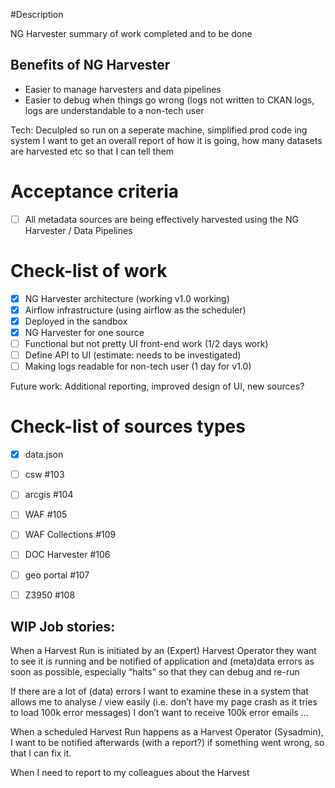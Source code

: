 #Description

NG Harvester summary of work completed and to be done

## Benefits of NG Harvester

 - Easier to manage harvesters and data pipelines
 - Easier to debug when things go wrong (logs not written to CKAN logs, logs are understandable to a non-tech user

Tech: Deculpled so run on a seperate machine, simplified prod code
ing system I want to get an overall report of how it is going, how many datasets are harvested etc so that I can tell them


# Acceptance criteria 
 - [ ] All metadata sources are being effectively harvested using the NG Harvester / Data Pipelines

# Check-list of work
 - [x] NG Harvester architecture (working v1.0 working)
 - [x] Airflow infrastructure (using airflow as the scheduler) 
 - [x] Deployed in the sandbox
 - [x] NG Harvester for one source
 - [ ] Functional but not pretty UI front-end work (1/2 days work)
 - [ ] Define API to UI (estimate: needs to be investigated) 
 - [ ] Making logs readable for non-tech user (1 day for v1.0)

Future work: 
Additional reporting, improved design of UI, new sources?


# Check-list of sources types
 - [x] data.json
 - [ ] csw #103
 - [ ] arcgis #104
 - [ ] WAF #105
 - [ ] WAF Collections #109
 - [ ] DOC Harvester #106
 - [ ] geo portal #107
 - [ ] Z3950 #108
 
 
 
 
## WIP Job stories: 

When a Harvest Run is initiated by an (Expert) Harvest Operator they want to see it is running and be notified of application and (meta)data errors as soon as possible, especially “halts” so that they can debug and re-run
 
If there are a lot of (data) errors I want to examine these in a system that allows me to analyse / view easily (i.e. don’t have my page crash as it tries to load 100k error messages)
I don’t want to receive 100k error emails … 
 
When a scheduled Harvest Run happens as a Harvest Operator (Sysadmin), I want to be notified afterwards (with a report?) if something went wrong, so that I can fix it. 
 
When I need to report to my colleagues about the Harvest



